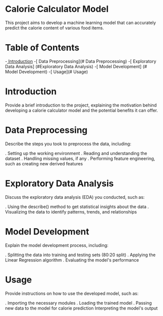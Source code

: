 # Calorie Calculator Model
This project aims to develop a machine learning model that can accurately predict the calorie content of various food items.

# Table of Contents
-[ Introduction](#Introduction)
-[ Data Preprocessing](# Data Preprocessing)
-[ Exploratory Data Analysis] (#Exploratory Data Analysis)
-[ Model Development] (# Model Development)
-[ Usage](# Usage)

# Introduction
Provide a brief introduction to the project, explaining the motivation behind developing a calorie calculator model and the potential benefits it can offer.

# Data Preprocessing
Describe the steps you took to preprocess the data, including:

. Setting up the working environment
. Reading and understanding the dataset
. Handling missing values, if any
. Performing feature engineering, such as creating new derived features
# Exploratory Data Analysis
 Discuss the exploratory data analysis (EDA) you conducted, such as:

. Using the describe() method to get statistical insights about the data
. Visualizing the data to identify patterns, trends, and relationships
# Model Development
Explain the model development process, including:

. Splitting the data into training and testing sets (80:20 split)
. Applying the Linear Regression algorithm
. Evaluating the model's performance
# Usage
Provide instructions on how to use the developed model, such as:

. Importing the necessary modules
. Loading the trained model
. Passing new data to the model for calorie prediction
Interpreting the model's output
